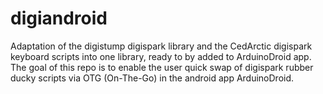# digiandroid
 Adaptation of the digistump digispark library and the CedArctic digispark keyboard scripts into one library, ready to by added to ArduinoDroid app. The goal of this repo is to enable the user quick swap of digispark rubber ducky scripts via OTG (On-The-Go) in the android app ArduinoDroid.

